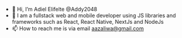 - 👋 Hi, I’m Adiel Elifelte @Addy2048
- 👀 I am a fullstack web and mobile developer using JS libraries and frameworks such as React, React Native, NextJs and NodeJs
- 📫 How to reach me is via email aazaliwa@gmail.com

<!---
Addy2048/Addy2048 is a ✨ special ✨ repository because its `README.md` (this file) appears on your GitHub profile.
You can click the Preview link to take a look at your changes.
--->
